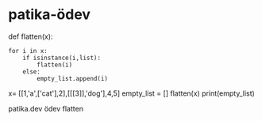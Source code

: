 # patika-ödev
def flatten(x):
    
    for i in x:
        if isinstance(i,list): 
            flatten(i)
        else:
            empty_list.append(i)
    
    

x= [[1,'a',['cat'],2],[[[3]],'dog'],4,5] 
empty_list = [] 
flatten(x)
print(empty_list)




patika.dev ödev flatten
